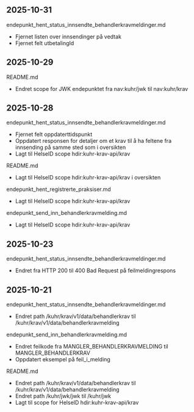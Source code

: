 ## 2025-10-31
endepunkt_hent_status_innsendte_behandlerkravmeldinger.md
- Fjernet listen over innsendinger på vedtak
- Fjernet felt utbetalingId


## 2025-10-29
README.md
- Endret scope for JWK endepunktet fra nav:kuhr/jwk til nav:kuhr/krav


## 2025-10-28
endepunkt_hent_status_innsendte_behandlerkravmeldinger.md
- Fjernet felt oppdaterttidspunkt
- Oppdatert responsen for detaljer om et krav til å ha feltene fra innsending på samme sted som i oversikten
- Lagt til HelseID scope hdir:kuhr-krav-api/krav

README.md
- Lagt til HelseID scope hdir:kuhr-krav-api/krav i oversikten

endepunkt_hent_registrerte_praksiser.md
- Lagt til HelseID scope hdir:kuhr-krav-api/krav 

endepunkt_send_inn_behandlerkravmelding.md
- Lagt til HelseID scope hdir:kuhr-krav-api/krav


## 2025-10-23
endepunkt_hent_status_innsendte_behandlerkravmeldinger.md
- Endret fra HTTP 200 til 400 Bad Request på feilmeldingrespons

## 2025-10-21 
endepunkt_hent_status_innsendte_behandlerkravmeldinger.md
- Endret path /kuhr/krav/v1/data/behandlerkrav til /kuhr/krav/v1/data/behandlerkravmelding

endepunkt_send_inn_behandlerkravmelding.md
- Endret feilkode fra MANGLER_BEHANDLERKRAVMELDING til MANGLER_BEHANDLERKRAV
- Oppdatert eksempel på feil_i_melding

README.md
- Endret path /kuhr/krav/v1/data/behandlerkrav til /kuhr/krav/v1/data/behandlerkravmelding
- Endret path /kuhr/jwk/jwk til /kuhr/jwk  
- Lagt til scope for HelseID hdir:kuhr-krav-api/krav
